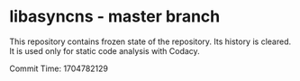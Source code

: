# libasyncns - master branch

This repository contains frozen state of the repository.
Its history is cleared. It is used only for static code
analysis with Codacy.

Commit Time: 1704782129